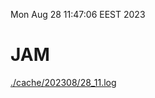 Mon Aug 28 11:47:06 EEST 2023
# JAM
<a href='./cache/202308/28_11.log'>./cache/202308/28_11.log</a>
